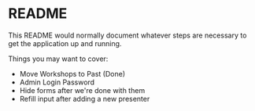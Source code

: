# README

This README would normally document whatever steps are necessary to get the
application up and running.

Things you may want to cover:

* Move Workshops to Past (Done)
* Admin Login Password
* Hide forms after we're done with them
* Refill input after adding a new presenter
